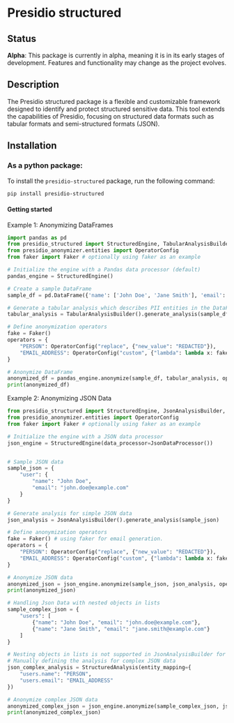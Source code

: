 # Presidio structured

## Status

**Alpha**: This package is currently in alpha, meaning it is in its early stages of development. Features and functionality may change as the project evolves.

## Description

The Presidio structured package is a flexible and customizable framework designed to identify and protect structured sensitive data. This tool extends the capabilities of Presidio, focusing on structured data formats such as tabular formats and semi-structured formats (JSON).

## Installation

### As a python package:

To install the `presidio-structured` package, run the following command:

```sh
pip install presidio-structured
```

#### Getting started

Example 1: Anonymizing DataFrames

```python
import pandas as pd
from presidio_structured import StructuredEngine, TabularAnalysisBuilder
from presidio_anonymizer.entities import OperatorConfig
from faker import Faker # optionally using faker as an example

# Initialize the engine with a Pandas data processor (default)
pandas_engine = StructuredEngine()

# Create a sample DataFrame
sample_df = pd.DataFrame({'name': ['John Doe', 'Jane Smith'], 'email': ['john.doe@example.com', 'jane.smith@example.com']})

# Generate a tabular analysis which describes PII entities in the DataFrame.
tabular_analysis = TabularAnalysisBuilder().generate_analysis(sample_df)

# Define anonymization operators
fake = Faker()
operators = {
    "PERSON": OperatorConfig("replace", {"new_value": "REDACTED"}),
    "EMAIL_ADDRESS": OperatorConfig("custom", {"lambda": lambda x: fake.safe_email()})
}

# Anonymize DataFrame
anonymized_df = pandas_engine.anonymize(sample_df, tabular_analysis, operators=operators)
print(anonymized_df)
```

Example 2: Anonymizing JSON Data

```python
from presidio_structured import StructuredEngine, JsonAnalysisBuilder, StructuredAnalysis, JsonDataProcessor
from presidio_anonymizer.entities import OperatorConfig
from faker import Faker # optionally using faker as an example

# Initialize the engine with a JSON data processor
json_engine = StructuredEngine(data_processor=JsonDataProcessor())


# Sample JSON data
sample_json = {
    "user": {
        "name": "John Doe",
        "email": "john.doe@example.com"
    }
}

# Generate analysis for simple JSON data
json_analysis = JsonAnalysisBuilder().generate_analysis(sample_json)

# Define anonymization operators
fake = Faker() # using faker for email generation.
operators = {
    "PERSON": OperatorConfig("replace", {"new_value": "REDACTED"}),
    "EMAIL_ADDRESS": OperatorConfig("custom", {"lambda": lambda x: fake.safe_email()})
}

# Anonymize JSON data
anonymized_json = json_engine.anonymize(sample_json, json_analysis, operators=operators)
print(anonymized_json)

# Handling Json Data with nested objects in lists
sample_complex_json = {
    "users": [
        {"name": "John Doe", "email": "john.doe@example.com"},
        {"name": "Jane Smith", "email": "jane.smith@example.com"}
    ]
}

# Nesting objects in lists is not supported in JsonAnalysisBuilder for now,
# Manually defining the analysis for complex JSON data
json_complex_analysis = StructuredAnalysis(entity_mapping={
    "users.name": "PERSON",
    "users.email": "EMAIL_ADDRESS"
})

# Anonymize complex JSON data
anonymized_complex_json = json_engine.anonymize(sample_complex_json, json_complex_analysis, operators=operators)
print(anonymized_complex_json)
```

